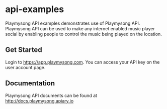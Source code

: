 # api-examples
Playmysong API examples demonstrates use of Playmysong API. Playmysong API can be used to make any internet enabled music player social by enabling people to control the music being played on the location.

## Get Started

Login to https://app.playmysong.com. You can access your API key on the user account page.

## Documentation

Playmysong API documents can be found at http://docs.playmysong.apiary.io